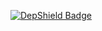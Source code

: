 [![DepShield Badge](https://depshield.sonatype.org/badges/naveenjilla/sidebar-link-plugin/depshield.svg)](https://depshield.github.io)
